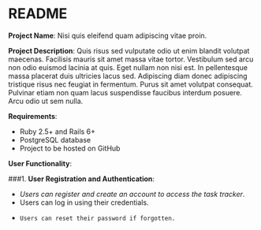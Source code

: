# README
**Project Name**: Nisi quis eleifend quam adipiscing vitae proin.

**Project Description**: Quis risus sed vulputate odio ut enim blandit volutpat maecenas. Facilisis mauris sit amet massa vitae tortor. Vestibulum sed arcu non odio euismod lacinia at quis. Eget nullam non nisi est. In pellentesque massa placerat duis ultricies lacus sed. Adipiscing diam donec adipiscing tristique risus nec feugiat in fermentum. Purus sit amet volutpat consequat. Pulvinar etiam non quam lacus suspendisse faucibus interdum posuere. Arcu odio ut sem nulla.

**Requirements**:

- Ruby 2.5+ and Rails 6+
- PostgreSQL database
- Project to be hosted on GitHub

**User Functionality**:

###1. **User Registration and Authentication**:
   + *Users can register and create an account to access the task tracker*.
   + Users can log in using their credentials.
   - ```Users can reset their password if forgotten.```
